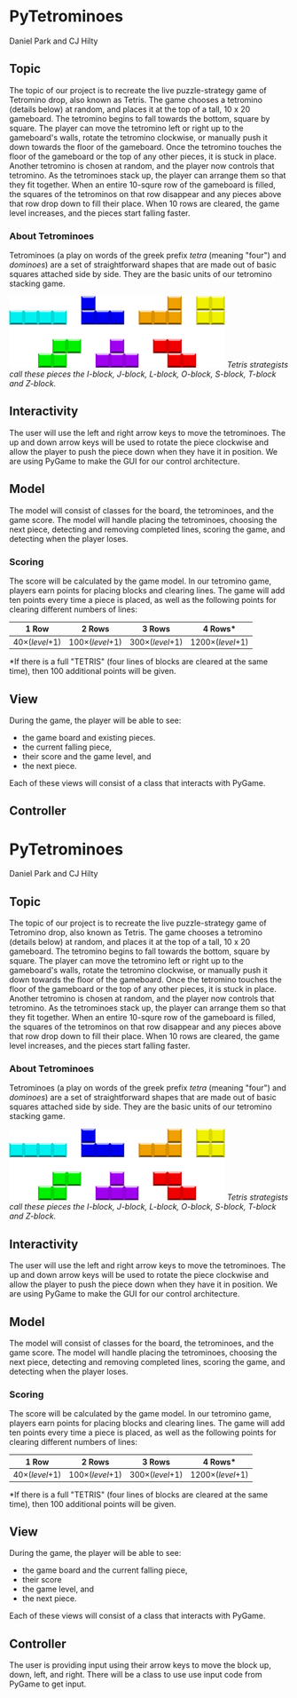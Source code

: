 # PyTetrominoes
Daniel Park and CJ Hilty

## Topic

The topic of our project is to recreate the live puzzle-strategy game of Tetromino drop, also known as Tetris. The game chooses a tetromino (details below) at random, and places it at the top of a tall, 10 x 20 gameboard. The tetromino begins to fall towards the bottom, square by square. The player can move the tetromino left or right up to the gameboard's walls, rotate the tetromino clockwise, or manually push it down towards the floor of the gameboard. Once the tetromino touches the floor of the gameboard or the top of any other pieces, it is stuck in place. Another tetromino is chosen at random, and the player now controls that tetromino. As the tetrominoes stack up, the player can arrange them so that they fit together. When an entire 10-squre row of the gameboard is filled, the squares of the tetrominos on that row disappear and any pieces above that row drop down to fill their place. When 10 rows are cleared, the game level increases, and the pieces start falling faster.

### About Tetrominoes
Tetrominoes (a play on words of the greek prefix *tetra* (meaning "four") and *dominoes*) are a set of straightforward shapes that are made out of basic squares attached side by side. They are the basic units of our tetromino stacking game.

![When I used to play tetris, I always reacted to the L block and the reverse L block the same way.](pieces.png)
*Tetris strategists call these pieces the I-block, J-block, L-block, O-block, S-block, T-block and Z-block.*

## Interactivity

The user will use the left and right arrow keys to move the tetrominoes. The up and down arrow keys will be used to rotate the piece clockwise and allow the player to push the piece down when they have it in position. We are using PyGame to make the GUI for our control architecture.

## Model

The model will consist of classes for the board, the tetrominoes, and the game score. The model will handle placing the tetrominoes, choosing the next piece, detecting and removing completed lines, scoring the game, and detecting when the player loses.

### Scoring

The score will be calculated by the game model. In our tetromino game, players earn points for placing blocks and clearing lines. The game will add ten points every time a piece is placed, as well as the following points for clearing different numbers of lines:

**1 Row** | **2 Rows** | **3 Rows** | **4 Rows**\*
--- | --- | --- | ---
40×(*level*+1) | 100×(*level*+1) | 300×(*level*+1) | 1200×(*level*+1)

\*If there is a full "TETRIS" (four lines of blocks are cleared at the same time), then 100 additional points will be given.

## View

During the game, the player will be able to see:
* the game board and existing pieces.
* the current falling piece,
* their score and the game level, and
* the next piece.

Each of these views will consist of a class that interacts with PyGame.

## Controller
# PyTetrominoes
Daniel Park and CJ Hilty

## Topic

The topic of our project is to recreate the live puzzle-strategy game of Tetromino drop, also known as Tetris. The game chooses a tetromino (details below) at random, and places it at the top of a tall, 10 x 20 gameboard. The tetromino begins to fall towards the bottom, square by square. The player can move the tetromino left or right up to the gameboard's walls, rotate the tetromino clockwise, or manually push it down towards the floor of the gameboard. Once the tetromino touches the floor of the gameboard or the top of any other pieces, it is stuck in place. Another tetromino is chosen at random, and the player now controls that tetromino. As the tetrominoes stack up, the player can arrange them so that they fit together. When an entire 10-squre row of the gameboard is filled, the squares of the tetrominos on that row disappear and any pieces above that row drop down to fill their place. When 10 rows are cleared, the game level increases, and the pieces start falling faster.

### About Tetrominoes
Tetrominoes (a play on words of the greek prefix *tetra* (meaning "four") and *dominoes*) are a set of straightforward shapes that are made out of basic squares attached side by side. They are the basic units of our tetromino stacking game.

![When I used to play tetris, I always reacted to the L block and the reverse L block the same way.](pieces.png)
*Tetris strategists call these pieces the I-block, J-block, L-block, O-block, S-block, T-block and Z-block.*

## Interactivity

The user will use the left and right arrow keys to move the tetrominoes. The up and down arrow keys will be used to rotate the piece clockwise and allow the player to push the piece down when they have it in position. We are using PyGame to make the GUI for our control architecture.

## Model

The model will consist of classes for the board, the tetrominoes, and the game score. The model will handle placing the tetrominoes, choosing the next piece, detecting and removing completed lines, scoring the game, and detecting when the player loses.

### Scoring

The score will be calculated by the game model. In our tetromino game, players earn points for placing blocks and clearing lines. The game will add ten points every time a piece is placed, as well as the following points for clearing different numbers of lines:

**1 Row** | **2 Rows** | **3 Rows** | **4 Rows**\*
--- | --- | --- | ---
40×(*level*+1) | 100×(*level*+1) | 300×(*level*+1) | 1200×(*level*+1)

\*If there is a full "TETRIS" (four lines of blocks are cleared at the same time), then 100 additional points will be given.

## View

During the game, the player will be able to see:
* the game board and the current falling piece,
* their score
* the game level, and
* the next piece.

Each of these views will consist of a class that interacts with PyGame.

## Controller

The user is providing input using their arrow keys to move the block up, down, left, and right. There will be a class to use use input code from PyGame to get input.
